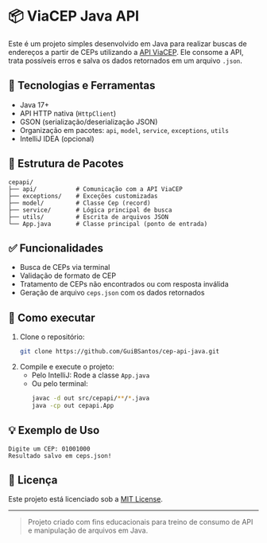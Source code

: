 # 📦 ViaCEP Java API

Este é um projeto simples desenvolvido em Java para realizar buscas de endereços a partir de CEPs utilizando a [API ViaCEP](https://viacep.com.br/). Ele consome a API, trata possíveis erros e salva os dados retornados em um arquivo `.json`.

## 🚀 Tecnologias e Ferramentas

- Java 17+
- API HTTP nativa (`HttpClient`)
- GSON (serialização/deserialização JSON)
- Organização em pacotes: `api`, `model`, `service`, `exceptions`, `utils`
- IntelliJ IDEA (opcional)

## 📁 Estrutura de Pacotes

```plaintext
cepapi/
├── api/           # Comunicação com a API ViaCEP
├── exceptions/    # Exceções customizadas
├── model/         # Classe Cep (record)
├── service/       # Lógica principal de busca
├── utils/         # Escrita de arquivos JSON
└── App.java       # Classe principal (ponto de entrada)
```

## ✅ Funcionalidades

- Busca de CEPs via terminal
- Validação de formato de CEP
- Tratamento de CEPs não encontrados ou com resposta inválida
- Geração de arquivo `ceps.json` com os dados retornados

## 📌 Como executar

1. Clone o repositório:
   ```bash
   git clone https://github.com/GuiBSantos/cep-api-java.git
   ```
2. Compile e execute o projeto:
   - Pelo IntelliJ: Rode a classe `App.java`
   - Ou pelo terminal:
     ```bash
     javac -d out src/cepapi/**/*.java
     java -cp out cepapi.App
     ```

## 💡 Exemplo de Uso

```plaintext
Digite um CEP: 01001000
Resultado salvo em ceps.json!
```

## 📄 Licença

Este projeto está licenciado sob a [MIT License](LICENSE).

---

> Projeto criado com fins educacionais para treino de consumo de API e manipulação de arquivos em Java.
